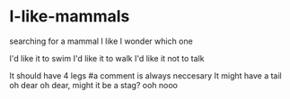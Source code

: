# I-like-mammals
searching for a mammal I like
I wonder which one

I'd like it to swim
I'd like it to walk
I'd like it not to talk

It should have 4 legs
#a comment is always neccesary
It might have a tail
oh dear oh dear, might it be a stag?
ooh nooo